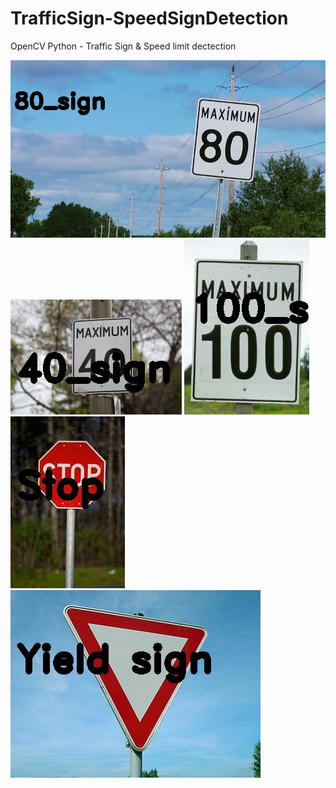 # TrafficSign-SpeedSignDetection
OpenCV Python - Traffic Sign &amp; Speed limit dectection

![](80_sign.jpg)
![](40_sign.jpg)
![](100_sign.jpg)
![](Stop_sign.jpg)
![](Yield_sign.jpg)

